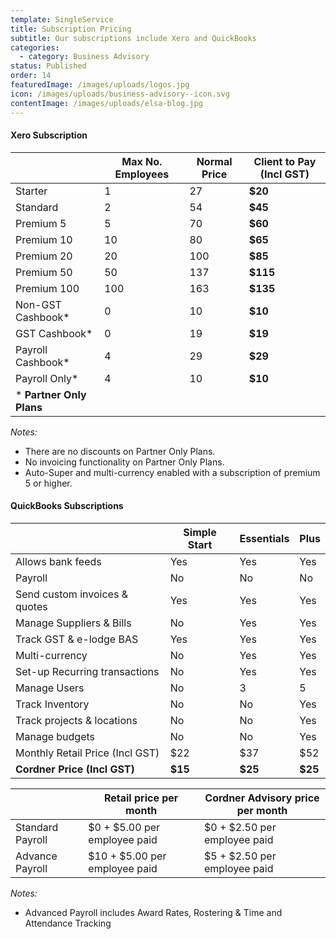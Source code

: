 ```yaml
---
template: SingleService
title: Subscription Pricing
subtitle: Our subscriptions include Xero and QuickBooks
categories:
  - category: Business Advisory
status: Published
order: 14
featuredImage: /images/uploads/logos.jpg
icon: /images/uploads/business-advisory--icon.svg
contentImage: /images/uploads/elsa-blog.jpg
---
```

#### Xero Subscription

|                           | Max No. Employees | Normal Price | **Client to Pay (Incl GST)** |
| ------------------------- | ----------------- | ------------ | ---------------------------- |
| Starter                   | 1                 | 27           | **$20**                      |
| Standard                  | 2                 | 54           | **$45**                      |
| Premium 5                 | 5                 | 70           | **$60**                      |
| Premium 10                | 10                | 80           | **$65**                      |
| Premium 20                | 20                | 100          | **$85**                      |
| Premium 50                | 50                | 137          | **$115**                     |
| Premium 100               | 100               | 163          | **$135**                     |
| Non-GST Cashbook*         | 0                 | 10           | **$10**                      |
| GST Cashbook*             | 0                 | 19           | **$19**                      |
| Payroll Cashbook*         | 4                 | 29           | **$29**                      |
| Payroll Only*             | 4                 | 10           | **$10**                      |
| \* **Partner Only Plans** |                   |              |                              |

*Notes:*

* There are no discounts on Partner Only Plans. 
* No invoicing functionality on Partner Only Plans.
* Auto-Super and multi-currency enabled with a subscription of premium 5 or higher.

#### QuickBooks Subscriptions

|                                 | Simple Start | Essentials | Plus    |
| ------------------------------- | ------------ | ---------- | ------- |
| Allows bank feeds               | Yes          | Yes        | Yes     |
| Payroll                         | No           | No         | No      |
| Send custom invoices & quotes   | Yes          | Yes        | Yes     |
| Manage Suppliers & Bills        | No           | Yes        | Yes     |
| Track GST & e-lodge BAS         | Yes          | Yes        | Yes     |
| Multi-currency                  | No           | Yes        | Yes     |
| Set-up Recurring transactions   | No           | Yes        | Yes     |
| Manage Users                    | No           | 3          | 5       |
| Track Inventory                 | No           | No         | Yes     |
| Track projects & locations      | No           | No         | Yes     |
| Manage budgets                  | No           | No         | Yes     |
| Monthly Retail Price (Incl GST) | $22          | $37        | $52     |
| **Cordner Price (Incl GST)**    | **$15**      | **$25**    | **$25** |

|                  | Retail price per month        | **Cordner Advisory price per month** |
| ---------------- | ----------------------------- | ------------------------------------ |
| Standard Payroll | $0 + $5.00 per employee paid  | $0 + $2.50 per employee paid         |
| Advance Payroll  | $10 + $5.00 per employee paid | $5 + $2.50 per employee paid         |

*Notes:*

* Advanced Payroll includes Award Rates, Rostering & Time and Attendance Tracking